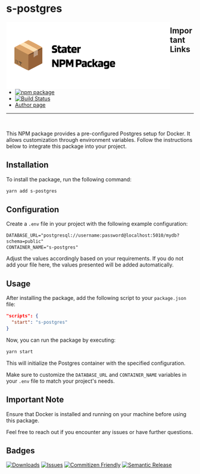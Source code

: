 # s-postgres

<a href="https://github.com/SebastianWesolowski/starter-npm-package"><img align="left" width="440" height="180" alt="s-postgres package" src="srcReadme/heroImageReposytory.png"></a>

## Important Links

- [![npm package][npm-img]][npm-url]
- [![Build Status][build-img]][build-url]
- [Author page](PLACEHOLDER_PAGE_AUTHOR)

---

<br/>

This NPM package provides a pre-configured Postgres setup for Docker. It allows customization through environment variables. Follow the instructions below to integrate this package into your project.

## Installation

To install the package, run the following command:

```bash
yarn add s-postgres
```

## Configuration

Create a `.env` file in your project with the following example configuration:

```env
DATABASE_URL="postgresql://username:password@localhost:5010/mydb?schema=public"
CONTAINER_NAME="s-postgres"
```

Adjust the values accordingly based on your requirements. If you do not add your file here, the values presented will be added automatically.

## Usage

After installing the package, add the following script to your `package.json` file:

```json
"scripts": {
  "start": "s-postgres"
}
```

Now, you can run the package by executing:

```bash
yarn start
```

This will initialize the Postgres container with the specified configuration.

Make sure to customize the `DATABASE_URL` and `CONTAINER_NAME` variables in your `.env` file to match your project's needs.

## Important Note

Ensure that Docker is installed and running on your machine before using this package.

Feel free to reach out if you encounter any issues or have further questions.

## Badges
[![Downloads][downloads-img]][downloads-url]
[![Issues][issues-img]][issues-url]
[![Commitizen Friendly][commitizen-img]][commitizen-url]
[![Semantic Release][semantic-release-img]][semantic-release-url]


[build-img]: https://github.com/SebastianWesolowski/s-postgres/actions/workflows/release.yml/badge.svg
[build-url]: https://github.com/SebastianWesolowski/s-postgres/actions/workflows/release.yml
[downloads-img]: https://img.shields.io/npm/dt/s-postgres
[downloads-url]: https://www.npmtrends.com/s-postgres
[npm-img]: https://img.shields.io/npm/v/s-postgres
[npm-url]: https://www.npmjs.com/package/s-postgres
[issues-img]: https://img.shields.io/github/issues/SebastianWesolowski/s-postgres
[issues-url]: https://github.com/SebastianWesolowski/s-postgres/issues
[semantic-release-img]: https://img.shields.io/badge/%20%20%F0%9F%93%A6%F0%9F%9A%80-semantic--release-e10079.svg
[semantic-release-url]: https://github.com/semantic-release/semantic-release
[commitizen-img]: https://img.shields.io/badge/commitizen-friendly-brightgreen.svg
[commitizen-url]: http://commitizen.github.io/cz-cli/
